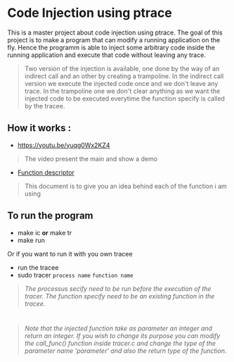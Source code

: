 # Code Injection using ptrace

This is a master project about code injection using ptrace.
The goal of this project is to make a program that can modify a running application on the fly.
Hence the programm is able to inject some arbitrary code inside the running application and execute that code without leaving any trace.
> Two version of the injection is available, one done by the way of an indirect call and an other by creating a trampoline.
> In the indirect call version we execute the injected code once and we don't leave any trace.
> In the trampoline one we don't clear anything as we want the injected code to be executed everytime the function specify is called by the tracee.

## How it works :
- https://youtu.be/yuqg0Wx2KZ4
> The video present the main and show a demo
- [Function descriptor](./FunctionsDescriptor.pdf)
> This document is to give you an idea behind each of the function i am using

## To run the program
- make ic **or** make tr
- make run 

Or if you want to run it with you own tracee

- run the tracee
- sudo tracer `process name` `function name`

> *The processus secify need to be run before the execution of the tracer.*
> *The function specify need to be an existing function in the tracee.*

# 
> *Note that the injected function take as parameter an integer and return an integer.
> If you wish to change its purpose you can modify the call_func() function inside tracer.c and change the type of the parameter name 'parameter' and also the return type of the function.*
